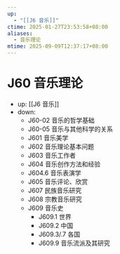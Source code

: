 ```yaml
---
up:
  - "[[J6 音乐]]"
ctime: 2025-01-27T23:53:58+08:00
aliases:
  - 音乐理论
mtime: 2025-09-09T12:37:17+08:00
---
```


# J60 音乐理论

- up: [[J6 音乐]]
- down:	
	- J60-02 音乐的哲学基础
	- J60-05 音乐与其他科学的关系
	- J601 音乐美学
	- J602 音乐理论基本问题
	- J603 音乐工作者
	- J604 音乐创作方法和经验
	- J604.6 音乐表演学
	- J605 音乐评论、欣赏
	- J607 民族音乐研究
	- J608 宗教音乐研究
	- J609 音乐史
		- J609.1 世界
		- J609.2 中国
		- J609.3/.7 各国
		- J609.9 音乐流派及其研究
	
